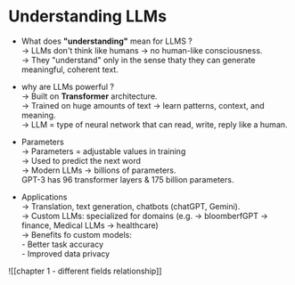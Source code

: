 
# Understanding LLMs  

- What does **"understanding"** mean for LLMS ?  
	-> LLMs don't think like humans -> no human-like consciousness.  
	-> They "understand" only in the sense thaty they can generate meaningful, coherent text. 

-  why are LLMs powerful ?  
	-> Built on **Transformer** architecture.  
	-> Trained on huge amounts of text -> learn patterns, context, and meaning.    
	-> LLM = type of neural network that can read, write, reply like a human.

-  Parameters  
	-> Parameters = adjustable values in training  
	-> Used to predict the next word  
	 -> Modern LLMs -> billions of parameters.  
	 GPT-3 has 96 transformer layers & 175 billion parameters.   

-  Applications  
   -> Translation, text generation, chatbots (chatGPT, Gemini).   
   -> Custom LLMs: specialized for domains (e.g. -> bloomberfGPT -> finance, Medical LLMs -> healthcare)  
   -> Benefits fo custom models:  
	   - Better task accuracy  
	   - Improved data privacy  

![[chapter 1 - different fields relationship]]  


